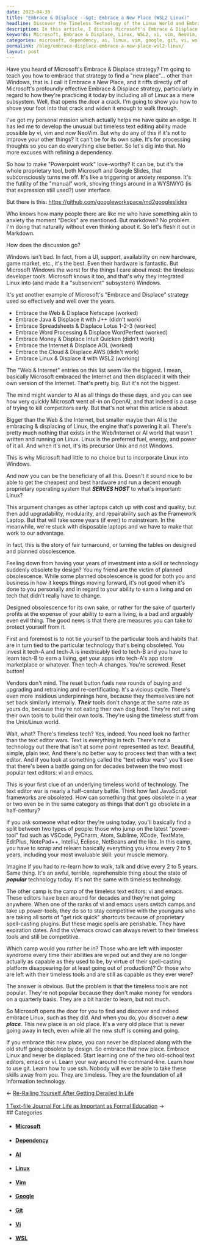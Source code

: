 ```yaml
---
date: 2023-04-30
title: "Embrace & Displace --&gt; Embrace a New Place (WSL2 Linux)"
headline: Discover the Timeless Technology of the Linux World and Embrace a New Place!
description: In this article, I discuss Microsoft's Embrace & Displace strategy and how it relates to Linux. I explore how this strategy can be used to benefit you, by embracing Linux and its timeless tools, and avoiding the pitfalls of planned obsolescence. Learn how to use vi, vim, NeoVim, the command-line, git, and ssh to stay competitive and never be displaced.
keywords: Microsoft, Embrace & Displace, Linux, WSL2, vi, vim, NeoVim, Powerpoint, Google Slides, Decks, Markdown, Web, Internet, AI, OpenAI, UI, Support, Availability, Game Market, Hardware, Word Processing, WordPerfect, Money, Intuit Quicken, Cloud, AWS, Unix, Subsystem, Text Editing, Dependency, Love-worthy, WYSIWYG, GitHub, Anxiety, Manual Work
categories: microsoft, dependency, ai, linux, vim, google, git, vi, wsl
permalink: /blog/embrace-displace-embrace-a-new-place-wsl2-linux/
layout: post
---
```



Have you heard of Microsoft's Embrace & Displace strategy? I'm going to teach
you how to embrace that strategy to find a "new place"... other than Windows,
that is. I call it Embrace a New Place, and it riffs directly off of
Microsoft's profoundly effective Embrace & Displace strategy, particularly in
regard to how they're practicing it today by including all of Linux as a mere
subsystem. Well, that opens the door a crack. I'm going to show you how to
shove your foot into that crack and widen it enough to walk through.

I've got my personal mission which actually helps me have quite an edge. It has
led me to develop the unusual but timeless text editing ability made possible
by vi, vim and now NeoVim. But why do any of this if it's not to improve your
other things? It can't be for its own sake. It's for processing thoughts so
you can do everything else better. So let's dig into that. No more excuses with
refining a dependency.

So how to make "Powerpoint work" love-worthy? It can be, but it's the whole
proprietary tool, both Microsoft and Google Slides, that subconsciously turns
me off. It's like a triggering or anxiety response. It's the futility of the
"manual" work, shoving things around in a WYSIWYG (is that expression still
used?) user interface.

But there is this: https://github.com/googleworkspace/md2googleslides

Who knows how many people there are like me who have something akin to anxiety
the moment "Decks" are mentioned. But markdown? No problem. I'm doing that
naturally without even thinking about it. So let's flesh it out in Markdown.

How does the discussion go?

Windows isn't bad. In fact, from a UI, support, availability on new hardware,
game market, etc., it's the best. Even their hardware is fantastic. But
Microsoft Windows the worst for the things I care about most: the timeless
developer tools. Microsoft knows it too, and that's why they integrated Linux
into (and made it a "subservient" subsystem) Windows. 

It's yet another example of Microsoft's "Embrace and Displace" strategy used so
effectively and well over the years.

- Embrace the Web & Displace Netscape (worked)
- Embrace Java & Displace it with J++ (didn't work)
- Embrace Spreadsheets & Displace Lotus 1-2-3 (worked)
- Embrace Word Processing & Displace WordPerfect (worked)
- Embrace Money & Displace Intuit Quicken (didn't work)
- Embrace the Internet & Displace AOL (worked)
- Embrace the Cloud & Displace AWS (didn't work)
- Embrace Linux & Displace it with WSL2 (working)

The "Web & Internet" entries on this list seem like the biggest. I mean,
basically Microsoft embraced the Internet and then displaced it with their own
version of the Internet. That's pretty big. But it's not the biggest.

The mind might wander to AI as all things do these days, and you can see how
very quickly Microsoft went all-in on OpenAI, and that indeed is a case of
trying to kill competitors early. But that's not what this article is about.

Bigger than the Web & the Internet, but smaller maybe than AI is the embracing
& displacing of Linux, the engine that's powering it all. There's pretty much
nothing that exists in the Web/Internet or AI world that wasn't written and
running on Linux. Linux is the preferred fuel, energy, and power of it all. And
when it's not, it's its precursor Unix and not Windows.

This is why Microsoft had little to no choice but to incorporate Linux into
Windows. 

And now you can be the beneficiary of all this. Doesn't it sound nice to be
able to get the cheapest and best hardware and run a decent enough proprietary
operating system that ***SERVES HOST*** to what's important: Linux?

This argument changes as other laptops catch up with cost and quality, but then
add upgradability, modularity, and repairability such as the Framework Laptop.
But that will take some years (if ever) to mainstream. In the meanwhile, we're
stuck with disposable laptops and we have to make that work to our advantage.

In fact, this is the story of fair turnaround, or turning the tables on
designed and planned obsolescence. 

Feeling down from having your years of investment into a skill or technology
suddenly obsolete by design? You my friend are the victim of planned
obsolescence. While some planned obsolescence is good for both you and business
in how it keeps things moving forward, it's not good when it's done to you
personally and in regard to your ability to earn a living and on tech that
didn't really have to change.

Designed obsolescence for its own sake, or rather for the sake of quarterly
profits at the expense of your ability to earn a living, is a bad and arguably
even evil thing. The good news is that there are measures you can take to
protect yourself from it.

First and foremost is to not tie yourself to the particular tools and habits
that are in turn tied to the particular technology that's being obsoleted. You
invest it tech-A and tech-A is inextricably tied to tech-B and you have to
learn tech-B to earn a living, get your apps into tech-A's app store
marketplace or whatever. Then tech-A changes. You're screwed. Reset button!

Vendors don't mind. The reset button fuels new rounds of buying and upgrading
and retraining and re-certificating. It's a vicious cycle. There's even more
insidious underpinnings here, because they themselves are not set back
similarly internally. ***Their*** tools don't change at the same rate as yours
do, because they're not eating their own dog food. They're not using their own
tools to build their own tools. They're using the timeless stuff from the
Unix/Linux world.

Wait, what? There's timeless tech? Yes, indeed. You need look no farther than
the text editor wars. Text is everything in tech. There's not a technology out
there that isn't at some point represented as text. Beautiful, simple, plain
text. And there's no better way to process text than with a text editor. And if
you look at something called the "text editor wars" you'll see that there's
been a battle going on for decades between the two most popular text editors:
vi and emacs.

This is your first clue of an underlying timeless world of technology. The text
editor war is nearly a half-century battle. Think how fast JavaScript
frameworks are obsoleted. How can something that goes obsolete in a year or two
even be in the same category as things that don't go obsolete in a half-century?

If you ask someone what editor they're using today, you'll basically find a
split between two types of people: those who jump on the latest "power-tool"
fad such as VSCode, PyCharm, Atom, Sublime, XCode, TextMate, EditPlus,
NotePad++, IntelliJ, Eclipse, NetBeans and the like. In this camp, you have to
scrap and relearn basically everything you know every 2 to 5 years, including
your most invaluable skill: your muscle memory.

Imagine if you had to re-learn how to walk, talk and drive every 2 to 5 years.
Same thing. It's an awful, terrible, reprehensible thing about the state of
***popular*** technology today. It's not the same with timeless technology.

The other camp is the camp of the timeless text editors: vi and emacs. These
editors have been around for decades and they're not going anywhere. When one
of the ranks of vi and emacs users switch camps and take up power-tools, they
do so to stay competitive with the younguns who are taking all sorts of "get
rick quick" shortcuts because of proprietary spell-casting plugins. But these
magic spells are perishable. They have expiration dates. And the vi/emacs crowd
can always revert to their timeless tools and still be competitive.

Which camp would you rather be in? Those who are left with imposter syndrome
every time their abilities are wiped out and they are no longer actually as
capable as they used to be, by virtue of their spell-casting platform
disappearing (or at least going out of production)? Or those who are left with
their timeless tools and are still as capable as they ever were?

The answer is obvious. But the problem is that the timeless tools are not
popular. They're not popular because they don't make money for vendors on a
quarterly basis. They are a bit harder to learn, but not much. 

So Microsoft opens the door for you to find and discover and indeed embrace
Linux, such as they did. And when you do, you discover a ***new place***. This
new place is an old place. It's a very old place that is never going away in
tech, even while all the new stuff is coming and going.

If you embrace this new place, you can never be displaced along with the old
stuff going obsolete by design. So embrace that new place. Embrace Linux and
never be displaced. Start learning one of the two old-school text editors,
emacs or vi. Learn your way around the command-line. Learn how to use git.
Learn how to use ssh. Nobody will ever be able to take these skills away from
you. They are timeless. They are the foundation of all information technology. 











<div class="arrow-links"><div class="post-nav-prev"><span class="arrow">&larr;&nbsp;</span><a href="/blog/re-railing-yourself-after-getting-derailed-in-life/">Re-Railing Yourself After Getting Derailed In Life</a></div> &nbsp; <div class="post-nav-next"><a href="/blog/1-text-file-journal-for-life-as-important-as-formal-education/">1 Text-file Journal For Life as Important as Formal Education</a><span class="arrow">&nbsp;&rarr;</span></div></div>
## Categories

<ul>
<li><h4><a href='/microsoft/'>Microsoft</a></h4></li>
<li><h4><a href='/dependency/'>Dependency</a></h4></li>
<li><h4><a href='/ai/'>AI</a></h4></li>
<li><h4><a href='/linux/'>Linux</a></h4></li>
<li><h4><a href='/vim/'>Vim</a></h4></li>
<li><h4><a href='/google/'>Google</a></h4></li>
<li><h4><a href='/git/'>Git</a></h4></li>
<li><h4><a href='/vi/'>Vi</a></h4></li>
<li><h4><a href='/wsl/'>WSL</a></h4></li></ul>